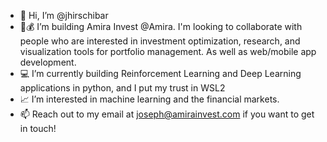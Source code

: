 - 👋 Hi, I’m @jhirschibar
- 💸💰 I’m building Amira Invest @Amira. I'm looking to collaborate with people who are interested in investment optimization, research, and visualization tools for portfolio management. As well as web/mobile app development.
- 💻 I’m currently building Reinforcement Learning and Deep Learning applications in python, and I put my trust in WSL2
- 📈 I’m interested in machine learning and the financial markets.
- 📫 Reach out to my email at joseph@amirainvest.com if you want to get in touch!

<!---
jhirschibar/jhirschibar is a ✨ special ✨ repository because its `README.md` (this file) appears on your GitHub profile.
You can click the Preview link to take a look at your changes.
--->
